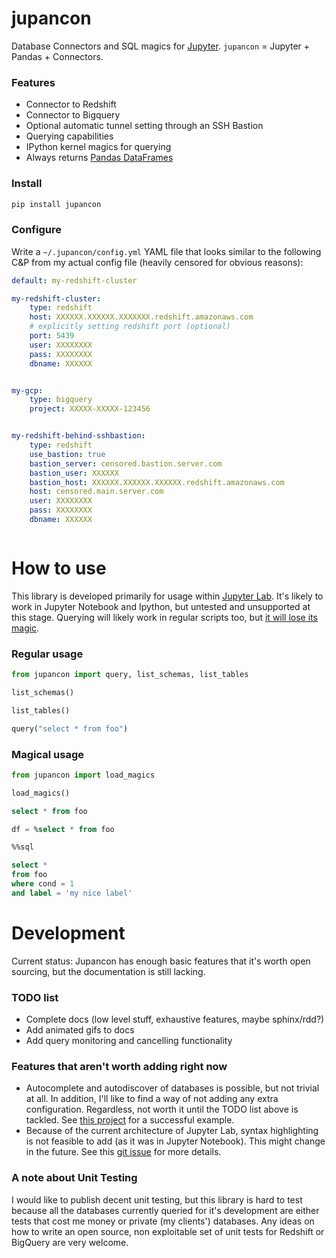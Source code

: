 # jupancon

Database Connectors and SQL magics for [Jupyter](https://docs.jupyter.org/en/latest/). `jupancon` = Jupyter + Pandas + Connectors.

### Features

- Connector to Redshift
- Connector to Bigquery
- Optional automatic tunnel setting through an SSH Bastion
- Querying capabilities
- IPython kernel magics for querying
- Always returns [Pandas DataFrames](https://pandas.pydata.org/pandas-docs/stable/reference/api/pandas.DataFrame.html)

### Install

```bash
pip install jupancon
```
### Configure

Write a `~/.jupancon/config.yml` YAML file that looks similar to the following C&P from my actual config file (heavily censored for obvious reasons):

```yaml
default: my-redshift-cluster

my-redshift-cluster: 
    type: redshift
    host: XXXXXX.XXXXXX.XXXXXXX.redshift.amazonaws.com
    # explicitly setting redshift port (optional)
    port: 5439
    user: XXXXXXXX
    pass: XXXXXXXX
    dbname: XXXXXX


my-gcp:
    type: bigquery
    project: XXXXX-XXXXX-123456


my-redshift-behind-sshbastion:
    type: redshift
    use_bastion: true
    bastion_server: censored.bastion.server.com
    bastion_user: XXXXXX
    bastion_host: XXXXXX.XXXXXX.XXXXXX.redshift.amazonaws.com
    host: censored.main.server.com
    user: XXXXXXXX
    pass: XXXXXXXX
    dbname: XXXXXX



```

# How to use

This library is developed primarily for usage within [Jupyter Lab](https://jupyterlab.readthedocs.io/en/stable/getting_started/overview.html). It's likely to work in Jupyter Notebook and Ipython, but untested and unsupported at this stage. Querying will likely work in regular scripts too, but [it will lose its magic](https://ipython.readthedocs.io/en/stable/interactive/magics.html). 

### Regular usage

```python
from jupancon import query, list_schemas, list_tables

list_schemas()

list_tables()

query("select * from foo")
```

### Magical usage

```python
from jupancon import load_magics

load_magics()
```

```sql
select * from foo
```

```sql
df = %select * from foo
```

```sql
%%sql

select * 
from foo
where cond = 1
and label = 'my nice label'
```

# Development

Current status: Jupancon has enough basic features that it's worth open sourcing, but the documentation is still lacking.

### TODO list

- Complete docs (low level stuff, exhaustive features, maybe sphinx/rdd?)
- Add animated gifs to docs 
- Add query monitoring and cancelling functionality

### Features that aren't worth adding right now

- Autocomplete and autodiscover of databases is possible, but not trivial at all. In addition, I'll like to find a way of not adding any extra configuration. Regardless, not worth it until the TODO list above is tackled. See [this project](https://github.com/jupyter-lsp/jupyterlab-lsp) for a successful example.
- Because of the current architecture of Jupyter Lab, syntax highlighting is not feasible to add (as it was in Jupyter Notebook). This might change in the future. See this [git issue](https://github.com/jupyterlab/jupyterlab/issues/3869) for more details.


### A note about Unit Testing

I would like to publish decent unit testing, but this library is hard to test because all the databases currently queried for it's development are either tests that cost me money or private (my clients') databases. Any ideas on how to write an open source, non exploitable set of unit tests for Redshift or BigQuery are very welcome.

